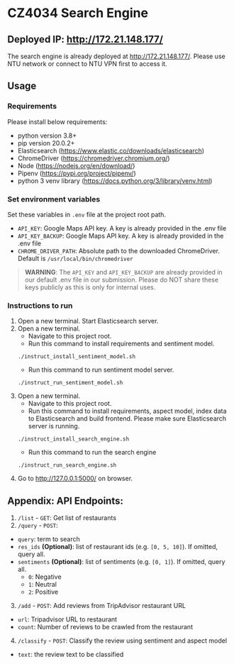 # CZ4034 Search Engine

## Deployed IP: <http://172.21.148.177/>

The search engine is already deployed at <http://172.21.148.177/>. Please
use NTU network or connect to NTU VPN first to access it.

## Usage

### Requirements
Please install below requirements:
- python version 3.8+
- pip version 20.0.2+
- Elasticsearch (<https://www.elastic.co/downloads/elasticsearch>)
- ChromeDriver (<https://chromedriver.chromium.org/>)
- Node (<https://nodejs.org/en/download/>)
- Pipenv (<https://pypi.org/project/pipenv/>)
- python 3 venv library (<https://docs.python.org/3/library/venv.html>)

### Set environment variables
Set these variables in `.env` file at the project root path.
- `API_KEY`: Google Maps API key. A key is already provided in the .env file
- `API_KEY_BACKUP`: Google Maps API key. A key is already provided in the .env file
- `CHROME_DRIVER_PATH`: Absolute path to the downloaded ChromeDriver. Default is `/usr/local/bin/chromedriver`

> **WARNING**: The `API_KEY` and `API_KEY_BACKUP` are already provided in our
> default .env file in our submission. Please do NOT share these keys publicly 
> as this is only for internal uses.

### Instructions to run

1. Open a new terminal. Start Elasticsearch server.
2. Open a new terminal.
   - Navigate to this project root.
   - Run this command to install requirements and sentiment model.
    ```shell
   ./instruct_install_sentiment_model.sh
   ```
   - Run this command to run sentiment model server.
   ```shell
   ./instruct_run_sentiment_model.sh
   ```
3. Open a new terminal.
   - Navigate to this project root.
   - Run this command to install requirements, aspect model, index data to 
     Elasticsearch and build frontend. Please make sure Elasticsearch server is
     running.
   ```shell
   ./instruct_install_search_engine.sh
   ```
   - Run this command to run the search engine
   ```shell
   ./instruct_run_search_engine.sh
   ```
4. Go to <http://127.0.0.1:5000/> on browser.

## Appendix: API Endpoints:
1. `/list` - `GET`: Get list of restaurants
2. `/query` - `POST`:
- `query`: term to search
- `res_ids` **(Optional)**: list of restaurant ids (e.g. `[0, 5, 10]`). If 
  omitted, query all.
- `sentiments` **(Optional)**: list of sentiments (e.g. `[0, 1]`). If omitted, 
  query all.
    - `0`: Negative
    - `1`: Neutral
    - `2`: Positive
3. `/add` - `POST`: Add reviews from TripAdvisor restaurant URL
- `url`: Tripadvisor URL to restaurant
- `count`: Number of reviews to be crawled from the restaurant
4. `/classify` - `POST`: Classify the review using sentiment and aspect model
- `text`: the review text to be classified